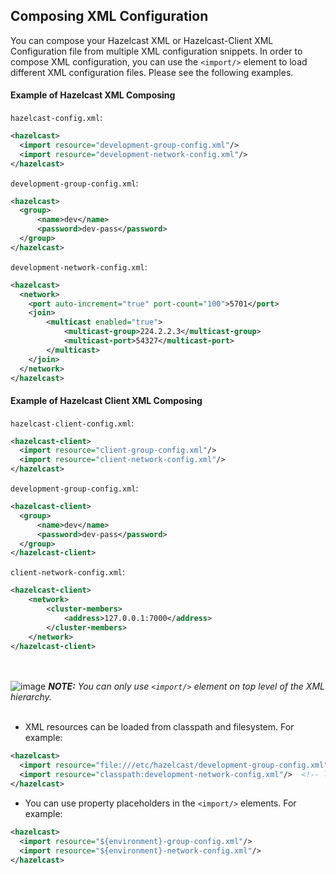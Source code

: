 
## Composing XML Configuration

You can compose your Hazelcast XML or Hazelcast-Client XML Configuration file from multiple XML configuration snippets. In order to compose XML configuration, you can use the `<import/>` element to load different XML configuration files. Please see the following examples.   

#### Example of Hazelcast XML Composing
`hazelcast-config.xml`:

```xml
<hazelcast>
  <import resource="development-group-config.xml"/>
  <import resource="development-network-config.xml"/>
</hazelcast>
```

`development-group-config.xml`:

```xml
<hazelcast>
  <group>
      <name>dev</name>
      <password>dev-pass</password>
  </group>
</hazelcast>
```

`development-network-config.xml`:

```xml
<hazelcast>
  <network>
    <port auto-increment="true" port-count="100">5701</port>
    <join>
        <multicast enabled="true">
            <multicast-group>224.2.2.3</multicast-group>
            <multicast-port>54327</multicast-port>
        </multicast>
    </join>
  </network>
</hazelcast>
```
#### Example of Hazelcast Client XML Composing

`hazelcast-client-config.xml`:

```xml
<hazelcast-client>
  <import resource="client-group-config.xml"/>
  <import resource="client-network-config.xml"/>
</hazelcast>
```

`development-group-config.xml`:

```xml
<hazelcast-client>
  <group>
      <name>dev</name>
      <password>dev-pass</password>
  </group>
</hazelcast-client>
```

`client-network-config.xml`:

```xml
<hazelcast-client>
    <network>
        <cluster-members>
            <address>127.0.0.1:7000</address>
        </cluster-members>
    </network>
</hazelcast-client>
```

<br></br>
![image](images/NoteSmall.jpg) ***NOTE:*** *You can only use `<import/>` element on top level of the XML hierarchy.*
<br></br>

- XML resources can be loaded from classpath and filesystem. For example:

```xml
<hazelcast>
  <import resource="file:///etc/hazelcast/development-group-config.xml"/> <!-- loaded from filesystem -->
  <import resource="classpath:development-network-config.xml"/>  <!-- loaded from classpath -->
</hazelcast>
```

- You can use property placeholders in the `<import/>` elements. For example:

```xml
<hazelcast>
  <import resource="${environment}-group-config.xml"/>
  <import resource="${environment}-network-config.xml"/>
</hazelcast>
```
